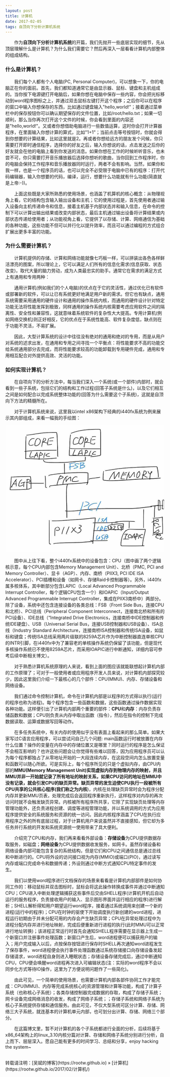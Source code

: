 ```yaml
---
layout: post
title: 计算机
date: 2017-02-05 
tags: 自顶向下分析计算机系统
---
```


&emsp;&emsp;作为**自顶向下分析计算机系统**的开篇，我们先抛开一些底层实现的细节，先从顶层理解什么是计算机？为什么我们需要它？然后再深入一层看看计算机内部整体的组成结构。

### 什么是计算机？

&emsp;&emsp;我们每个人都有个人电脑(PC, Personal Computer)，可以想象一下，你的电脑正在你的面前。首先，我们都知道通常它是由显示器、鼠标、键盘和主机组成的。当你按下电源键打开电脑后，如果你想在电脑中保存一些内容，你会把光标移动到word程序图标之上，并通过双击鼠标左键打开这个程序；之后你可以在程序的窗口中输入你想保存的东西，比如通过键盘输入"hello,world!"；接着通过菜单栏中的保存按钮你可以确认期望保存的文件位置，比如/root/hello.txt；如果一切顺利，那么当你再次打开这个文件的时候，你会看到里面的内容还是"hello,world!"。又或者你想借助电脑进行一些数值运算，这时你会打开计算器程序，在里面输入你想计算的算式，比如"1+1"；当前点击等号按钮时，你就会得到你想要的计算结果，比如这里就是2。再或者你想给远方的朋友发个问候，你只需要打开即时通信程序，选择你的好友之后，输入你想说的话，点击发送之后你的好友就会在他的电脑上看到你发送的消息。如果你想在工作的时候听听音乐，也未尝不可，你只需要打开音乐播放器后选择你想听的歌曲，当你回到工作程序时，你的电脑会保持工作程序和音乐播放器同时运行，两者不会有影响。当然，如果你和我一样，也是一个程序员的话，也可以完全不必受限于电脑中已有的程序：打开代码编辑器，输入你想要的代码，编译，运行，想要什么功能就有什么功能(简直就是上帝:-))。

&emsp;&emsp;上面这些既是大家所熟悉的使用场景，也涵盖了机算机的核心概念：从物理视角上看，它的结构包含输入输出设备和主机；它的使用过程是，首先使用者通过输入设备向主机传递命令和信息，接着主机基于内部状态并和输入信息，在命令的控制下可以计算出输出结果或改变内部状态，最后主机通过输出设备将计算结果或内部状态传递给使用者；从功能视角上看，它提供了以存储、计算、网络通信为基础的各种功能，这些功能不但可以并行化以提升效率，而且可以通过编程的方式组合扩展出更多丰富的功能。

### 为什么需要计算机？

&emsp;&emsp;计算机提供的存储、计算和网络功能就像七巧板一样，可以拼装出各色各样鲜活漂亮的图案，所以理论上，它可以满足人们所有的信息化需求(信息获取、状态改变)，取代大量的脑力劳动，成为人类最忠实的助手。通常它在需求的满足方式上有通用和专用两种：

&emsp;&emsp;通用计算机(例如我们的个人电脑)的优点在于它的灵活性，通过优化已有软件或部署新的软件，可以让已有系统更好地满足用户新的需求。但它也有缺点，通用系统需要采用通用的硬件设计和通用的操作系统内核，而通用的硬件设计针对特定功能无法将性能发挥到极致，同样通用的操作系统内核需要考虑应用软件之间的隔离性、安全性和兼容性，这就意味着系统软件的复杂性大大提高。专用计算机(例如网络交换机)则正好相反，它的优点在于系统性能高、软件复杂度低，缺点则在于功能不灵活，不易扩展。

&emsp;&emsp;因此，大型计算系统的设计中往往没有绝对的通用和绝对的专用，而是从用户对系统的述求出发，在通用和专用之间寻找一个平衡点：将性能要求不高的功能交给系统通用部分去完成，而将性能要求较高的功能卸载到专用硬件完成，通用和专用相互配合对外提供高效、灵活的功能。

### 如何实现计算机？

&emsp;&emsp;在自项向下的分析方法中，每当我们深入一个系统(或一个部件)内部时，就会看到一些子系统，包括它们的结构和工作过程(回答子系统是什么)，以及它们相互之间是如何配合以完成系统整体功能的(回答为什么需要这个子系统)，这就是自顶向下方法的精髓所在。

&emsp;&emsp;对于计算机系统来说，这里我以intel x86架构下经典的i440fx系统为例来展示其内部组成，来看一幅我的手绘图：

<div align="center">
    <img src="/images/posts/i440fx/i440fx.jpg" height="400" width="500">  
</div> 

&emsp;&emsp;图中从上往下看，整个i440fx系统中的设备包含：CPU（图中画了两个逻辑核示意，每个CPU内部包含Memory Management Unit）、北桥（PMC, PCI and Memory Controller）、显卡（AGP）、内存、南桥（PIIX3, PCI IDE ISA Accelerator）、PCI插槽和设备（如网卡、存储Raid卡控制器等）。另外，i440fx属多核体系，其中断部分包含LAPIC（Local Advanced Programmable Interrupt Controller，每个逻辑CPU包含一个）和IOAPIC（Input/Output Advanced Programmable Interrupt Controller，集成在PIIX3南桥中）两部分。除了设备，系统中还包含连接设备的各类总线：FSB（Front Side Bus，连接CPU和北桥）、PCI总线（Peripheral Component Interconnect，连接南北桥和所有的PCI设备）、IDE总线（“Integrated Drive Electronics，连接南桥中IDE控制器和传统IDE硬盘）、USB（Universal Serial Bus，连接USB控制器和USB设备）、ISA总线（Industry Standard Architecture，连接南桥ISA控制器和传统ISA设备，如鼠标和键盘；传统ISA总线采用两片级联的8259A芯片作为中断控制器直连单核CPU的INTR引脚，在i440fx中为了兼容老的单核操作系统仍保留了该功能，但是现代多核操作系统已不使用8259A芯片，而采用IOAPIC进行中断通知，详细内容可参考后续中断相关博文）。

&emsp;&emsp;对于熟悉计算机系统原理的人来说，看到上面的图应该就能联想起计算机内部的工作原理了；可对于一般使用者或应用程序开发人员来说，对计算机内部探究较少，因此这里我们介绍一下最核心的几个部件：CPU(MMU)、内存、存储设备和网络设备。

&emsp;&emsp;我们通过命令控制计算机，命令在计算机内部是以程序的方式得以执行(运行的程序也称为进程)。每个程序包含一些函数和数据，这些函数通过操作数据实现各种功能。这样便引出了计算机内部两个重要的部件：**CPU**和**内存**：内存负责存储函数和数据；CPU则负责从内存中取出函数（指令），然后在指令的控制下完成数据读取、运算或数据写回等动作。

&emsp;&emsp;在多任务系统中，有关内存的使用似乎没有表面上看起来的那么简单。如果大家写过C语言应用程序，可以尝试问自己几个问题: main函数运行时被放置在内存什么位置？操作的变量在内存中的存储位置又是哪里？同时运行的程序是怎么保证不会相互影响的？也许这些问题会让你觉得有些难以回答，因为应用程序员可以认为每个程序都独占了从零地址开始的一大段连续内存，在这段空间内怎么放置变量和函数可以随心所欲。可是实际上，每个程序所见的只是个虚拟内存，由CPU内部的**MMU(Memory Management Unit)**实现虚拟内存到物理内存的映射，并且MMU并非一开始就记录了所有地址的映射关系，如果CPU访问的地址在MMU中没有记录，就会引发CPU的缺页异常。缺页异常的发生迫使CPU执行一段被所有CPU共享的公共核心程序(我们称之为**内核**)，内核在处理缺页异常时会为程序分配内存并更新MMU页表，处理完成后会返回程序重新执行，这样程序对内存的再次访问时就不会触发缺页异常。内核被所有程序所共享，它除了实现缺页处理等内存管理功能外，还负责进程创建、调度等进程管理功能，并以系统调用的方式为应用程序提供安全的系统服务和资源的统一访问。因此内核程序涵盖了CPU在执行应用程序之外的所有底层过程，对于计算机用户来说虽然并不直接感知，但它却为多任务并行系统的开发和系统资源统一使用带来了具大便利。

&emsp;&emsp;介绍完了CPU和内存，我们再来看看外部设备：**存储设备**为CPU提供数据存取服务，如磁盘；**网络设备**为CPU提供数据收发服务，如网卡。虽然存储设备和网络设备内部可能包含复杂的系统结构，但是它们和CPU之间通信总是通过总线和中断进行的。CPU将外设的访问接口视为内存(MMIO)或端口(PIO)，通过读写内存或端口完成命令和数据传递；外设则通过中断方式通知CPU特定事件的发生。

&emsp;&emsp;我们以使用word程序进行文档保存的场景来看看是计算机内部部件是如何协同工作的：移动鼠标并双击图标时，鼠标会将这此操作转换成事件并通过中断通知CPU；CPU进入中断处理逻辑捕获这些事件后交由SHELL程序(计算机开机后自动运行的服务程序，负责接收用户的输入、显示图形界面并运行相应的程序)进行解析；SHELL解析得知用户期望运行word程序，接着通过系统调用来创建一个新的进程(运行中的程序)；CPU在时钟的驱使下开始调度执行新创建的word进程，进程运行初期由于并未分配可用的内存会产生缺页异常；CPU在异常处理过程中为进程分配内存并进行地址映射，完成后便重新进行进程的执行(此时MMU可以正常进行地址转换)；该进程正常运行时首先会通知SHELL程序需要在显示器上生成一个新窗口并注册事件处理函数；新窗口产生后，word进程便可以捕获用户的输入；用户完成输入以后，点按保存按钮进行保存时SHELL再次通知word进程发生了保存事件，word进程便会执行事件处理函数通过系统存储接口向存储设备发起存储请求，word进程自身则进入睡眠状态；存储设备存储完成后，通过中断通知CPU，CPU便会唤醒word进程再次进入可编辑状态(注：实际的word程序不会以同步化方式等待IO操作，这里为了方便说明问题作了一些简化)。

&emsp;&emsp;由此可见，一个简单的使用场景，也需要计算机内部各部件协同工作才能完成：CPU(MMU)、内存等完成系统核心的资源管理和计算等功能，构成了计算子系统（也称核心子系统）；各类存储控制器完成数据的存取，构成了存储子系统；网卡设备完成网络消息的收发，构成了网络子系统；；存储子系统和网络子系统为核心子系统提供存储和通信服务。由此可见，不仅大型系统可区分计算、存储、网络三大子系统，就连基本的计算机单元内部，也可划分出计算、存储、网络三个部分。

&emsp;&emsp;在这篇博文里，暂不对计算机的各个子系统都进行全面的分析，后续将基于x86_64架构上的linux_3.10内核分篇对计算、存储和网络子系统分别进行分析，自上而下、层层深入。愿自己能有更多的时间学习、总结和分享，enjoy hacking the system~

<br>
转载请注明：[吴斌的博客](https://rootw.github.io) » [计算机](https://rootw.github.io/2017/02/计算机/) 
